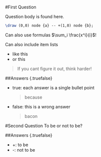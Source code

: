 #First Question

Question body is found here.
```tikz
\draw (0,0) node {a} -- +(1,0) node {b};
```

Can also use formulas $\sum_i \frac{x^i}{i}$!

Can also include item lists

 - like this
 - or this

> If you cant figure it out, think harder!

##Answers {.truefalse}
- true: each answer is a single bullet point
    > because
+ false: this is a wrong answer
    > bacon    

#Second Question
To be or not to be?

##Answers {.truefalse}
- +: to be
- -: not to be
